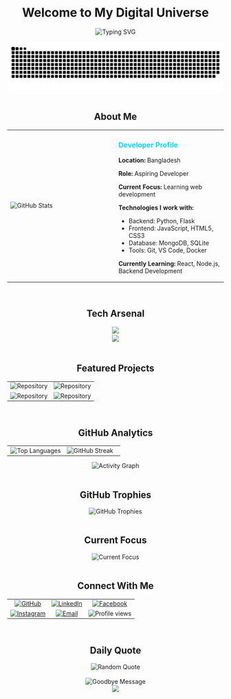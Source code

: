 # <div align="center">Welcome to My Digital Universe</div>

<div align="center">
  <img src="https://readme-typing-svg.herokuapp.com?font=Orbitron&size=35&duration=2500&pause=1000&color=00D9FF&center=true&vCenter=true&width=1000&lines=Hi+there!+I'm+MD.+Khaliduzzaman+Tanoy;Aspiring+Developer;Learning+and+Building;Code+Enthusiast" alt="Typing SVG" />
</div>

<div align="center">
  <img src="https://user-images.githubusercontent.com/73097560/115834477-dbab4500-a447-11eb-908a-139a6edaec5c.gif" width="100%" height="2" />
</div>

<div align="center">
  <img src="https://github.com/Platane/snk/raw/output/github-contribution-grid-snake-dark.svg" alt="Snake animation" />
</div>

<div align="center">
  <img src="https://user-images.githubusercontent.com/73097560/115834477-dbab4500-a447-11eb-908a-139a6edaec5c.gif" width="100%" height="2" />
</div>

## <div align="center">About Me</div>

<div align="center">
  <table>
    <tr>
      <td width="50%">
        <img src="https://github-readme-stats.vercel.app/api?username=khaliduzzamantanoy&show_icons=true&theme=algolia&hide_border=true&bg_color=0D1117&title_color=00D9FF&icon_color=00D9FF&text_color=FFF&border_radius=10" alt="GitHub Stats" />
      </td>
      <td width="50%">
        <div align="left">
          <h3 style="color: #00D9FF;">Developer Profile</h3>
          <p><strong>Location:</strong> Bangladesh</p>
          <p><strong>Role:</strong> Aspiring Developer</p>
          <p><strong>Current Focus:</strong> Learning web development</p>
          <p><strong>Technologies I work with:</strong></p>
          <ul>
            <li>Backend: Python, Flask</li>
            <li>Frontend: JavaScript, HTML5, CSS3</li>
            <li>Database: MongoDB, SQLite</li>
            <li>Tools: Git, VS Code, Docker</li>
          </ul>
          <p><strong>Currently Learning:</strong> React, Node.js, Backend Development</p>
        
  </table>
</div>

<div align="center">
  <img src="https://user-images.githubusercontent.com/73097560/115834477-dbab4500-a447-11eb-908a-139a6edaec5c.gif" width="100%" height="2" />
</div>

## <div align="center">Tech Arsenal</div>

<div align="center">
  <img src="https://skillicons.dev/icons?i=python,js,html,css,flask,mongodb,git,vscode,docker&theme=dark" />
</div>

<div align="center">
  <img src="https://github-readme-tech-stack.vercel.app/api/cards?title=Tech+Stack&align=center&titleAlign=center&fontSize=20&lineCount=2&theme=algolia&line1=python%2Cpython%2C3776ab%3Bjavascript%2Cjavascript%2Cf7df1e%3Bhtml5%2Chtml5%2Ce34f26%3B&line2=flask%2Cflask%2C000000%3Bmongodb%2Cmongodb%2C47a248%3Bgit%2Cgit%2Cf05032%3B" />
</div>

<div align="center">
  <img src="https://user-images.githubusercontent.com/73097560/115834477-dbab4500-a447-11eb-908a-139a6edaec5c.gif" width="100%" height="2" />
</div>

## <div align="center">Featured Projects</div>



<div align="center">
  <table>
    <tr>
      <td width="50%">
        <img src="https://github-readme-stats.vercel.app/api/pin/?username=khaliduzzamantanoy&repo=bulkmail&theme=algolia&hide_border=true&bg_color=0D1117&title_color=00D9FF&text_color=FFF&border_radius=10" alt="Repository" />
      </td>
      <td width="50%">
        <img src="https://github-readme-stats.vercel.app/api/pin/?username=khaliduzzamantanoy&repo=wellness-tracker&theme=algolia&hide_border=true&bg_color=0D1117&title_color=00D9FF&text_color=FFF&border_radius=10" alt="Repository" />
      </td>
    </tr>
    <tr>
      <td width="50%">
        <img src="https://github-readme-stats.vercel.app/api/pin/?username=khaliduzzamantanoy&repo=doingflowcall&theme=algolia&hide_border=true&bg_color=0D1117&title_color=00D9FF&text_color=FFF&border_radius=10" alt="Repository" />
      </td>
      <td width="50%">
        <img src="https://github-readme-stats.vercel.app/api/pin/?username=khaliduzzamantanoy&repo=Pyredirect&theme=algolia&hide_border=true&bg_color=0D1117&title_color=00D9FF&text_color=FFF&border_radius=10" alt="Repository" />
      </td>
    </tr>
  </table>
</div>

<div align="center">
  <img src="https://user-images.githubusercontent.com/73097560/115834477-dbab4500-a447-11eb-908a-139a6edaec5c.gif" width="100%" height="2" />
</div>

## <div align="center">GitHub Analytics</div>

<div align="center">
  <table>
    <tr>
      <td width="50%">
        <img src="https://github-readme-stats.vercel.app/api/top-langs/?username=khaliduzzamantanoy&layout=compact&langs_count=8&theme=algolia&hide_border=true&bg_color=0D1117&title_color=00D9FF&text_color=FFF&border_radius=10" alt="Top Languages" />
      </td>
      <td width="50%">
        <img src="https://github-readme-streak-stats.herokuapp.com/?user=khaliduzzamantanoy&theme=algolia&hide_border=true&background=0D1117&ring=00D9FF&fire=00D9FF&currStreakLabel=00D9FF&border_radius=10" alt="GitHub Streak" />
      </td>
    </tr>
  </table>
</div>

<div align="center">
  <img src="https://github-readme-activity-graph.vercel.app/graph?username=khaliduzzamantanoy&theme=react-dark&hide_border=true&bg_color=0D1117&color=00D9FF&line=00D9FF&point=FFFFFF&area=true&area_color=00D9FF" alt="Activity Graph" />
</div>

<div align="center">
  <img src="https://user-images.githubusercontent.com/73097560/115834477-dbab4500-a447-11eb-908a-139a6edaec5c.gif" width="100%" height="2" />
</div>

## <div align="center">GitHub Trophies</div>

<div align="center">
  <img src="https://github-profile-trophy.vercel.app/?username=khaliduzzamantanoy&theme=algolia&no-frame=true&no-bg=true&margin-w=4&column=7" alt="GitHub Trophies" />
</div>

<div align="center">
  <img src="https://user-images.githubusercontent.com/73097560/115834477-dbab4500-a447-11eb-908a-139a6edaec5c.gif" width="100%" height="2" />
</div>

## <div align="center">Current Focus</div>

<div align="center">
  <img src="https://readme-typing-svg.herokuapp.com?font=Orbitron&size=20&duration=3000&pause=1000&color=00D9FF&center=true&vCenter=true&width=800&lines=Learning+Web+Development;Exploring+New+Technologies;Building+Projects;Improving+Coding+Skills;Growing+as+a+Developer" alt="Current Focus" />
</div>

<div align="center">
  <img src="https://user-images.githubusercontent.com/73097560/115834477-dbab4500-a447-11eb-908a-139a6edaec5c.gif" width="100%" height="2" />
</div>

## <div align="center">Connect With Me</div>

<div align="center">
  <table>
    <tr>
      <td align="center">
        <a href="https://github.com/khaliduzzamantanoy" target="_blank">
          <img src="https://img.shields.io/badge/GitHub-000000?style=for-the-badge&logo=github&logoColor=white&labelColor=000000&color=000000" alt="GitHub" />
        </a>
      </td>
      <td align="center">
        <a href="https://bd.linkedin.com/in/iamtanoy" target="_blank">
          <img src="https://img.shields.io/badge/LinkedIn-0077B5?style=for-the-badge&logo=linkedin&logoColor=white&labelColor=0077B5&color=0077B5" alt="LinkedIn" />
        </a>
      </td>
      <td align="center">
        <a href="https://www.facebook.com/crackerboy.812921" target="_blank">
          <img src="https://img.shields.io/badge/Facebook-1877F2?style=for-the-badge&logo=facebook&logoColor=white&labelColor=1877F2&color=1877F2" alt="Facebook" />
        </a>
      </td>
    </tr>
    <tr>
      <td align="center">
        <a href="https://www.instagram.com/crackerboy.812921/" target="_blank">
          <img src="https://img.shields.io/badge/Instagram-E4405F?style=for-the-badge&logo=instagram&logoColor=white&labelColor=E4405F&color=E4405F" alt="Instagram" />
        </a>
      </td>
      <td align="center">
        <a href="mailto:tanoymd586@gmail.com" target="_blank">
          <img src="https://img.shields.io/badge/Gmail-D14836?style=for-the-badge&logo=gmail&logoColor=white&labelColor=D14836&color=D14836" alt="Email" />
        </a>
      </td>
      <td align="center">
        <img src="https://komarev.com/ghpvc/?username=khaliduzzamantanoy&style=for-the-badge&color=00D9FF&labelColor=000000" alt="Profile views" />
      </td>
    </tr>
  </table>
</div>

<div align="center">
  <img src="https://user-images.githubusercontent.com/73097560/115834477-dbab4500-a447-11eb-908a-139a6edaec5c.gif" width="100%" height="2" />
</div>

## <div align="center">Daily Quote</div>

<div align="center">
  <img src="https://quotes-github-readme.vercel.app/api?type=horizontal&theme=algolia&border_radius=10" alt="Random Quote" />
</div>

<div align="center">
  <img src="https://user-images.githubusercontent.com/73097560/115834477-dbab4500-a447-11eb-908a-139a6edaec5c.gif" width="100%" height="2" />
</div>

<div align="center">
  <img src="https://readme-typing-svg.herokuapp.com?font=Orbitron&size=25&duration=3000&pause=1000&color=00D9FF&center=true&vCenter=true&width=800&lines=Thanks+for+visiting+my+profile;Let's+build+something+amazing+together;Happy+Coding" alt="Goodbye Message" />
</div>

<div align="center">
  <img src="https://capsule-render.vercel.app/api?type=waving&color=gradient&customColorList=0,2,2,5,30&height=120&section=footer&animation=twinkling" />
</div>
